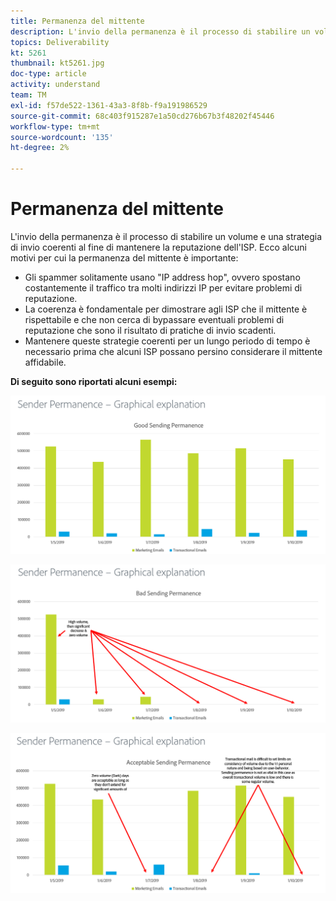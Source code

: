 ```yaml
---
title: Permanenza del mittente
description: L'invio della permanenza è il processo di stabilire un volume e una strategia di invio coerenti al fine di mantenere la reputazione dell'ISP.
topics: Deliverability
kt: 5261
thumbnail: kt5261.jpg
doc-type: article
activity: understand
team: TM
exl-id: f57de522-1361-43a3-8f8b-f9a191986529
source-git-commit: 68c403f915287e1a50cd276b67b3f48202f45446
workflow-type: tm+mt
source-wordcount: '135'
ht-degree: 2%

---
```


# Permanenza del mittente

L&#39;invio della permanenza è il processo di stabilire un volume e una strategia di invio coerenti al fine di mantenere la reputazione dell&#39;ISP. Ecco alcuni motivi per cui la permanenza del mittente è importante:

* Gli spammer solitamente usano &quot;IP address hop&quot;, ovvero spostano costantemente il traffico tra molti indirizzi IP per evitare problemi di reputazione.
* La coerenza è fondamentale per dimostrare agli ISP che il mittente è rispettabile e che non cerca di bypassare eventuali problemi di reputazione che sono il risultato di pratiche di invio scadenti.
* Mantenere queste strategie coerenti per un lungo periodo di tempo è necessario prima che alcuni ISP possano persino considerare il mittente affidabile.

**Di seguito sono riportati alcuni esempi:**

![Buona permanenza di invio](assets/Sender_Permanence_1.png)

![Manca la permanenza dell&#39;invio](assets/Sender_Permanence_2.png)

![Permanenza di invio accettabile](assets/Sender_Permanence_3.png)
